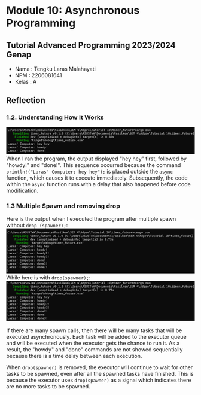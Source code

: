 # Module 10: Asynchronous Programming
## Tutorial Advanced Programming 2023/2024 Genap

* Nama  : Tengku Laras Malahayati
* NPM   : 2206081641
* Kelas : A

## Reflection
### 1.2. Understanding How It Works
![Understanding How It Works](sources/1.2.png)
When I ran the program, the output displayed "hey hey" first, followed by "howdy!" and "done!". This sequence occurred 
because the command `println!("Laras' Computer: hey hey");` is placed outside the `async` function, which causes it to 
execute immediately. Subsequently, the code within the `async` function runs with a delay that also happened before code modification.

### 1.3 Multiple Spawn and removing drop
Here is the output when I executed the program after multiple spawn without `drop (spawner);`: 
![Without drop(spawner);](sources/1.3%20(without%20drop%20spawn).png)
While here is with `drop(spawner);`:
![With drop(spawner);](sources/1.3%20(with%20drop%20spawn).png)

If there are many spawn calls, then there will be many tasks that will be executed asynchronously. Each task will be 
added to the executor queue and will be executed when the executor gets the chance to run it. As a result, the "howdy" and "done"
commands are not showed sequentially because there is a time delay between each execution. 

When `drop(spawner)` is removed, the executor will continue to wait for other tasks to be spawned, even after all the spawned tasks have finished.
This is because the executor uses `drop(spawner)` as a signal which indicates there are no more tasks to be spawned.